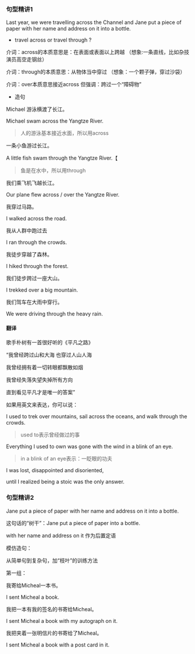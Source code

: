 ### 句型精讲1

 Last year, we were travelling across the Channel and Jane put a piece of paper with her name and address on it into a bottle.

- travel across or travel through ?  

介词：across的本质意思是：在表面或表面以上跨越 （想象:一条直线，比如杂技演员高空走钢丝）

介词：through的本质意思：从物体当中穿过 （想象：一个颗子弹，穿过沙袋）

介词：over本质意思接近across 但强调：跨过一个“障碍物”           

- 造句

Michael 游泳横渡了长江。

Michael swam across the Yangtze River.   

>人的游泳基本接近水面，所以用across

一条小鱼游过长江。

A little fish swam through the Yangtze River.【

>鱼是在水中，所以用through

我们乘飞机飞越长江。

Our plane flew across / over the Yangtze River.    

我穿过马路。

I walked across the road.

我从人群中跑过去

I ran through the crowds.

我徒步穿越了森林。

I hiked through the forest.  

我们徒步跨过一座大山。

I trekked over a big mountain.  

我们驾车在大雨中穿行。

We were driving through the heavy rain.

#### 翻译
歌手朴树有一首很好听的《平凡之路》

“我曾经跨过山和大海 也穿过人山人海

我曾经拥有着一切转眼都飘散如烟

我曾经失落失望失掉所有方向

直到看见平凡才是唯一的答案”

如果用英文来表达，你可以说：

I used to trek over mountains, sail across the oceans, and walk through the crowds.

> used to表示曾经做过的事

Everything I used to own was gone with the wind in a blink of an eye.    

> in a blink of an eye表示：一眨眼的功夫

I was lost, disappointed and disoriented,

until I realized being a stoic was the only answer.


### 句型精讲2

Jane put a piece of paper with her name and address on it into a bottle.

这句话的“树干”：Jane put a piece of paper into a bottle.

with her name and address on it 作为后置定语   

模仿造句：

从简单句到复杂句，加“枝叶”的训练方法

第一组：

我寄给Micheal一本书。

I sent Micheal a book.

我把一本有我的签名的书寄给Micheal。

I sent Micheal a book with my autograph on it.

我把夹着一张明信片的书寄给了Micheal。

I sent Micheal a book with a post card in it. 













